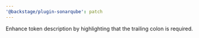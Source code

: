 ```yaml
---
'@backstage/plugin-sonarqube': patch
---
```


Enhance token description by highlighting that the trailing colon is required.
